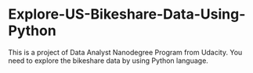 # Explore-US-Bikeshare-Data-Using-Python
This is a project of Data Analyst Nanodegree Program from Udacity. You need to explore the bikeshare data by using Python language.
